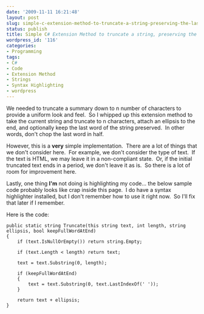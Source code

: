 ```yaml
---
date: '2009-11-11 16:21:48'
layout: post
slug: simple-c-extension-method-to-truncate-a-string-preserving-the-last-word
status: publish
title: Simple C# Extension Method to truncate a string, preserving the last word.
wordpress_id: '116'
categories:
- Programming
tags:
- C#
- Code
- Extension Method
- Strings
- Syntax Highlighting
- wordpress
---
```


We needed to truncate a summary down to n number of characters to provide a uniform look and feel.  So I whipped up this extension method to take the current string and truncate to n characters, attach an ellipsis to the end, and optionally keep the last word of the string preserved.  In other words, don't chop the last word in half.

However, this is a **very** simple implementation.  There are a lot of things that we don't consider here.  For example, we don't consider the type of text.  If the text is HTML, we may leave it in a non-compliant state.  Or, if the initial truncated text ends in a period, we don't leave it as is.  So there is a lot of room for improvement here.

Lastly, one thing **I'm** not doing is highlighting my code... the below sample code probably looks like crap inside this page.  I do have a syntax highlighter installed, but I don't remember how to use it right now.  So I'll fix that later if I remember.

Here is the code:

    
    
    public static string Truncate(this string text, int length, string ellipsis, bool keepFullWordAtEnd)
    {
        if (text.IsNullOrEmpty()) return string.Empty;
        
        if (text.Length < length) return text;
        
        text = text.Substring(0, length);
        
        if (keepFullWordAtEnd)
        {
            text = text.Substring(0, text.LastIndexOf(' '));
        }
        
        return text + ellipsis;
    }
    
